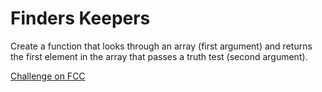# Finders Keepers


Create a function that looks through an array (first argument) and returns the first element in the array that passes a truth test (second argument).



[Challenge on FCC](https://www.freecodecamp.com/challenges/finders-keepers)

